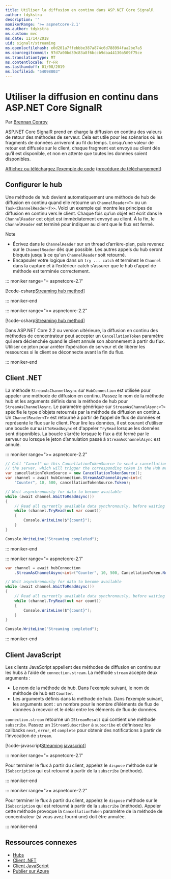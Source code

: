 ```yaml
---
title: Utiliser la diffusion en continu dans ASP.NET Core SignalR
author: tdykstra
description: ''
monikerRange: '>= aspnetcore-2.1'
ms.author: tdykstra
ms.custom: mvc
ms.date: 11/14/2018
uid: signalr/streaming
ms.openlocfilehash: e0d201a7ffebbbe387a874c6d788994faa2be7a5
ms.sourcegitcommit: 97d7a00bd39c83a8f6bccb9daa44130a509f75ce
ms.translationtype: MT
ms.contentlocale: fr-FR
ms.lasthandoff: 01/08/2019
ms.locfileid: "54098803"
---
```

# <a name="use-streaming-in-aspnet-core-signalr"></a>Utiliser la diffusion en continu dans ASP.NET Core SignalR

Par [Brennan Conroy](https://github.com/BrennanConroy)

ASP.NET Core SignalR prend en charge la diffusion en continu des valeurs de retour des méthodes de serveur. Cela est utile pour les scénarios où les fragments de données arriveront au fil du temps. Lorsqu’une valeur de retour est diffusée sur le client, chaque fragment est envoyé au client dès qu’il est disponible, et non en attente que toutes les données soient disponibles.

[Affichez ou téléchargez l’exemple de code](https://github.com/aspnet/Docs/tree/live/aspnetcore/signalr/streaming/sample) ([procédure de téléchargement](xref:index#how-to-download-a-sample))

## <a name="set-up-the-hub"></a>Configurer le hub

Une méthode de hub devient automatiquement une méthode de hub de diffusion en continu quand elle retourne un `ChannelReader<T>` ou un `Task<ChannelReader<T>>`. Voici un exemple qui montre les principes de diffusion en continu vers le client. Chaque fois qu’un objet est écrit dans le `ChannelReader` cet objet est immédiatement envoyé au client. À la fin, le `ChannelReader` est terminé pour indiquer au client que le flux est fermé.

> [!NOTE]
> * Écrivez dans le `ChannelReader` sur un thread d’arrière-plan, puis revenez sur le `ChannelReader` dès que possible. Les autres appels du hub seront bloqués jusqu'à ce qu'un `ChannelReader` soit retourné.
> * Encapsuler votre logique dans un `try ... catch` et terminez le `Channel` dans la capture et à l’extérieur catch s’assurer que le hub d’appel de méthode est terminée correctement.

::: moniker range="= aspnetcore-2.1"

[!code-csharp[Streaming hub method](streaming/sample/Hubs/StreamHub.aspnetcore21.cs?name=snippet1)]

::: moniker-end

::: moniker range=">= aspnetcore-2.2"

[!code-csharp[Streaming hub method](streaming/sample/Hubs/StreamHub.cs?name=snippet1)]

Dans ASP.NET Core 2.2 ou version ultérieure, la diffusion en continu des méthodes de concentrateur peut accepter un `CancellationToken` paramètre qui sera déclenchée quand le client annule son abonnement à partir du flux. Utiliser ce jeton pour arrêter l’opération de serveur et de libérer les ressources si le client se déconnecte avant la fin du flux.

::: moniker-end

## <a name="net-client"></a>Client .NET

La méthode `StreamAsChannelAsync` sur `HubConnection` est utilisée pour appeler une méthode de diffusion en continu. Passez le nom de la méthode hub et les arguments définis dans la méthode de hub pour `StreamAsChannelAsync`. Le paramètre générique sur `StreamAsChannelAsync<T>` spécifie le type d’objets retournés par la méthode de diffusion en continu. Un `ChannelReader<T>` est retourné à partir de l’appel de flux de données et représente le flux sur le client. Pour lire les données, il est courant d’utiliser une boucle sur `WaitToReadAsync` et d'appeler `TryRead` lorsque les données sont disponibles. La boucle s’arrête lorsque le flux a été fermé par le serveur ou lorsque le jeton d’annulation passé à `StreamAsChannelAsync` est annulé.

::: moniker range=">= aspnetcore-2.2"

```csharp
// Call "Cancel" on this CancellationTokenSource to send a cancellation message to 
// the server, which will trigger the corresponding token in the Hub method.
var cancellationTokenSource = new CancellationTokenSource();
var channel = await hubConnection.StreamAsChannelAsync<int>(
    "Counter", 10, 500, cancellationTokenSource.Token);

// Wait asynchronously for data to become available
while (await channel.WaitToReadAsync())
{
    // Read all currently available data synchronously, before waiting for more data
    while (channel.TryRead(out var count))
    {
        Console.WriteLine($"{count}");
    }
}

Console.WriteLine("Streaming completed");
```

::: moniker-end

::: moniker range="= aspnetcore-2.1"

```csharp
var channel = await hubConnection
    .StreamAsChannelAsync<int>("Counter", 10, 500, CancellationToken.None);

// Wait asynchronously for data to become available
while (await channel.WaitToReadAsync())
{
    // Read all currently available data synchronously, before waiting for more data
    while (channel.TryRead(out var count))
    {
        Console.WriteLine($"{count}");
    }
}

Console.WriteLine("Streaming completed");
```

::: moniker-end

## <a name="javascript-client"></a>Client JavaScript

Les clients JavaScript appellent des méthodes de diffusion en continu sur les hubs à l’aide de `connection.stream`. La méthode `stream` accepte deux arguments :

* Le nom de la méthode de hub. Dans l’exemple suivant, le nom de méthode de hub est `Counter`.
* Les arguments définis dans la méthode de hub. Dans l’exemple suivant, les arguments sont : un nombre pour le nombre d’éléments de flux de données à recevoir et le délai entre les éléments de flux de données.

`connection.stream` retourne un `IStreamResult` qui contient une méthode `subscribe`. Passez un `IStreamSubscriber` à `subscribe` et définissez les callbacks `next`, `error`, et `complete` pour obtenir des notifications à partir de l'invocation de `stream`.

[!code-javascript[Streaming javascript](streaming/sample/wwwroot/js/stream.js?range=19-36)]

::: moniker range="= aspnetcore-2.1"

Pour terminer le flux à partir du client, appelez le `dispose` méthode sur le `ISubscription` qui est retourné à partir de la `subscribe` (méthode).

::: moniker-end

::: moniker range=">= aspnetcore-2.2"

Pour terminer le flux à partir du client, appelez le `dispose` méthode sur le `ISubscription` qui est retourné à partir de la `subscribe` (méthode). Appeler cette méthode provoque la `CancellationToken` paramètre de la méthode de concentrateur (si vous avez fourni une) doit être annulée.

::: moniker-end

## <a name="related-resources"></a>Ressources connexes

* [Hubs](xref:signalr/hubs)
* [Client .NET](xref:signalr/dotnet-client)
* [Client JavaScript](xref:signalr/javascript-client)
* [Publier sur Azure](xref:signalr/publish-to-azure-web-app)
